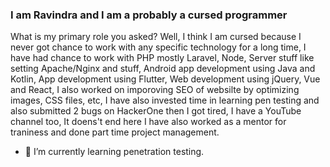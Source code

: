 ### I am Ravindra and I am a probably a cursed programmer

What is my primary role you asked? Well, I think I am cursed because I never got chance to work with any specific technology for a long time, I have had chance to work with PHP mostly Laravel, Node, Server stuff like setting Apache/Nginx and stuff, Android app development using Java and Kotlin, App development using Flutter, Web development using jQuery, Vue and React, I also worked on imporoving SEO of websilte by optimizing images, CSS files, etc, I have also invested time in learning pen testing and also submitted 2 bugs on HackerOne then I got tired, I have a YouTube channel too, It doens't end here I have also worked as a mentor for traniness and done part time project management.

- 🌱 I’m currently learning penetration testing.

